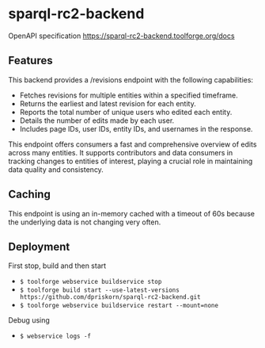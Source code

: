# sparql-rc2-backend
OpenAPI specification https://sparql-rc2-backend.toolforge.org/docs

## Features
This backend provides a /revisions endpoint with the following capabilities:
* Fetches revisions for multiple entities within a specified timeframe.
* Returns the earliest and latest revision for each entity.
* Reports the total number of unique users who edited each entity.
* Details the number of edits made by each user.
* Includes page IDs, user IDs, entity IDs, and usernames in the response.

This endpoint offers consumers a fast and comprehensive overview of edits 
across many entities. 
It supports contributors and data consumers in tracking 
changes to entities of interest, playing a crucial role 
in maintaining data quality and consistency.

## Caching
This endpoint is using an in-memory cached with a 
timeout of 60s because the underlying data is not changing very often.

## Deployment
First stop, build and then start
* `$ toolforge webservice buildservice stop`
* `$ toolforge build start --use-latest-versions https://github.com/dpriskorn/sparql-rc2-backend.git`
* `$ toolforge webservice buildservice restart --mount=none`

Debug using
* `$ webservice logs -f` 
